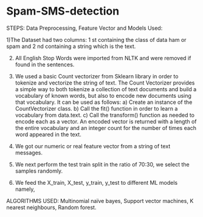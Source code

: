 # Spam-SMS-detection
STEPS:
Data Preprocessing, Feature Vector and Models Used:

1)The Dataset had two columns: 1 st containing the class of data ham or spam
and 2 nd containing a string which is the text.

2) All English Stop Words were imported from NLTK and were removed if found
in the sentences.

3) We used a basic Count vectorizer from Sklearn library in order to tokenize and
vectorize the string of text. The Count Vectorizer provides a simple way to both
tokenize a collection of text documents and build a vocabulary of known words,
but also to encode new documents using that vocabulary.
It can be used as follows:
a) Create an instance of the CountVectorizer class.
b) Call the fit() function in order to learn a vocabulary from data.text.
c) Call the transform() function as needed to encode each as a vector.
An encoded vector is returned with a length of the entire vocabulary and an
integer count for the number of times each word appeared in the text.

4) We got our numeric or real feature vector from a string of text messages.
5) We next perform the test train split in the ratio of 70:30, we select the samples
randomly.
6) We feed the X_train, X_test, y_train, y_test to different ML models namely,

ALGORITHMS USED:
Multinomial naïve bayes, Support vector machines, K nearest neighbours,
Random forest.
